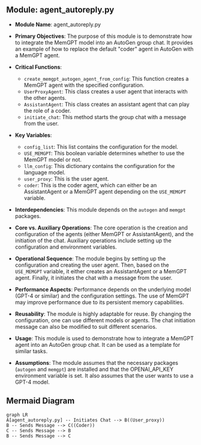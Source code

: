 ## Module: agent_autoreply.py
- **Module Name**: agent_autoreply.py

- **Primary Objectives**: The purpose of this module is to demonstrate how to integrate the MemGPT model into an AutoGen group chat. It provides an example of how to replace the default "coder" agent in AutoGen with a MemGPT agent.

- **Critical Functions**: 
  - `create_memgpt_autogen_agent_from_config`: This function creates a MemGPT agent with the specified configuration.
  - `UserProxyAgent`: This class creates a user agent that interacts with the other agents.
  - `AssistantAgent`: This class creates an assistant agent that can play the role of a coder.
  - `initiate_chat`: This method starts the group chat with a message from the user.

- **Key Variables**: 
  - `config_list`: This list contains the configuration for the model.
  - `USE_MEMGPT`: This boolean variable determines whether to use the MemGPT model or not.
  - `llm_config`: This dictionary contains the configuration for the language model.
  - `user_proxy`: This is the user agent.
  - `coder`: This is the coder agent, which can either be an AssistantAgent or a MemGPT agent depending on the `USE_MEMGPT` variable.

- **Interdependencies**: This module depends on the `autogen` and `memgpt` packages.

- **Core vs. Auxiliary Operations**: The core operation is the creation and configuration of the agents (either MemGPT or AssistantAgent), and the initiation of the chat. Auxiliary operations include setting up the configuration and environment variables.

- **Operational Sequence**: The module begins by setting up the configuration and creating the user agent. Then, based on the `USE_MEMGPT` variable, it either creates an AssistantAgent or a MemGPT agent. Finally, it initiates the chat with a message from the user.

- **Performance Aspects**: Performance depends on the underlying model (GPT-4 or similar) and the configuration settings. The use of MemGPT may improve performance due to its persistent memory capabilities.

- **Reusability**: The module is highly adaptable for reuse. By changing the configuration, one can use different models or agents. The chat initiation message can also be modified to suit different scenarios.

- **Usage**: This module is used to demonstrate how to integrate a MemGPT agent into an AutoGen group chat. It can be used as a template for similar tasks.

- **Assumptions**: The module assumes that the necessary packages (`autogen` and `memgpt`) are installed and that the OPENAI_API_KEY environment variable is set. It also assumes that the user wants to use a GPT-4 model.
## Mermaid Diagram
```mermaid
graph LR
A[agent_autoreply.py] -- Initiates Chat --> B((User_proxy))
B -- Sends Message --> C((Coder))
C -- Sends Message --> B
B -- Sends Message --> C
```
